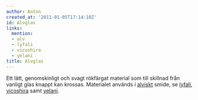 ```yaml
---
author: Anton
created_at: '2011-01-05T17:14:10Z'
id: Alvglas
links:
  mention:
  - alv
  - lyfali
  - vicoshira
  - yelani
title: Alvglas
---
```


Ett lätt, genomskinligt och svagt rökfärgat material som till skillnad från vanligt glas knappt kan
krossas. Materialet används i [alviskt] smide, se [lyfali], [vicoshira] samt [yelani].

  [alviskt]: alv
  [lyfali]: lyfali
  [vicoshira]: vicoshira
  [yelani]: yelani
